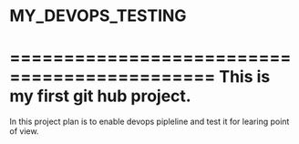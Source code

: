 # MY_DEVOPS_TESTING

=============================================
This is my first git hub project.
=============================================

In this project plan is to enable devops pipleline and test it for learing point of view.